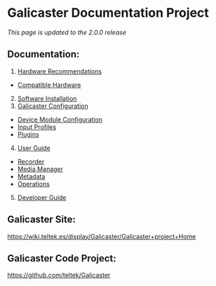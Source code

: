 Galicaster Documentation Project
==================================

*This page is updated to the 2.0.0 release*

Documentation:
--------------

1. [Hardware Recommendations](HardwareRecommendations.md)
  * [Compatible Hardware](HardwareRecommendations/CompatibleHardware.md)
2. [Software Installation](SoftwareInstallation.md)
3. [Galicaster Configuration](GalicasterConfiguration.md)
  * [Device Module Configuration](GalicasterConfiguration/DeviceModuleConfiguration.md)
  * [Input Profiles](GalicasterConfiguration/InputProfiles.md)
  * [Plugins](GalicasterConfiguration/Plugins.md)
4. [User Guide](UserGuide.md)
  * [Recorder](UserGuide/Recorder.md)
  * [Media Manager](UserGuide/MediaManager.md)
  * [Metadata](UserGuide/Metadata.md)
  * [Operations](UserGuide/Operations.md)
5. [Developer Guide](DeveloperGuide.md)

Galicaster Site:
------------------
https://wiki.teltek.es/display/Galicaster/Galicaster+project+Home

Galicaster Code Project:
--------------------------
https://github.com/teltek/Galicaster
